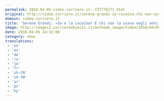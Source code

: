 ```yaml
---
permalink: 2018-04-05-video.corriere.it--737778171.html
original: http://video.corriere.it/serena-grandi-io-cocaina-chi-non-usava-anni-80/cc37ab68-38cf-11e8-88e7-5b815ecb2975
domain: video.corriere.it
title: 'Serena Grandi: «Io e la cocaina? E chi non la usava negli anni 80..» - Corriere TV'
image: http://images2.corriereobjects.it/methode_image/Video/2018/04/05/Spettacoli/Foto%20Spettacoli%20-%20Trattate/la_confessionegrandistampa_656_ori_crop_master__0x0_512x384_fb.jpg
date: 2018-04-05 14:32:08
category: news
translations: 
 - 'en'
 - 'es'
 - 'de'
 - 'ru'
 - 'ja'
 - 'fr'
 - 'zh-CN'
 - 'zh-TW'
 - 'ar'
 - 'pt'
 - 'hy'
---
```



